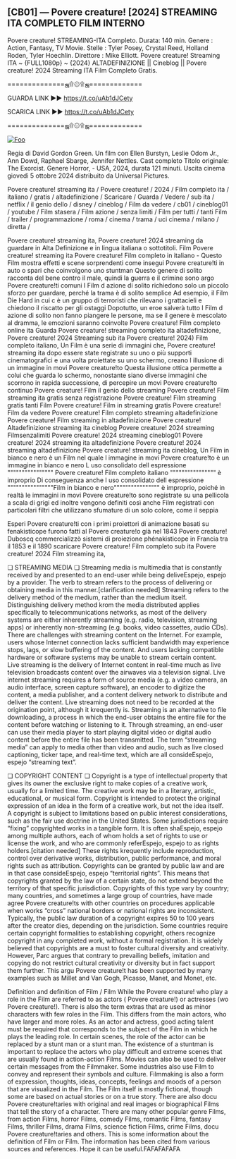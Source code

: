 ## [CB01] — Povere creature! [2024] STREAMING ITA COMPLETO FILM INTERNO

Povere creature! STREAMING-ITA Completo. Durata: 140 min. Genere : Action, Fantasy, TV Movie. Stelle : Tyler Posey, Crystal Reed, Holland Roden, Tyler Hoechlin. Direttore : Mike Elliott. Povere creature! Streaming ITA ~ {FULL1080p} ~ {2024} ALTADEFINIZIONE || Cineblog || Povere creature! 2024 Streaming ITA Film Completo Gratis.

==============ஜ۩۞۩ஜ=============

GUARDA LINK ►► https://t.co/uAb1dJCety

SCARICA LINK ►► https://t.co/uAb1dJCety

==============ஜ۩۞۩ஜ=============

<p dir="auto"><a href="https://t.co/uAb1dJCety" rel="nofollow"><img src="https://camo.githubusercontent.com/917e6ed5c302499242165dcc02bdbce85c075fd21b35918eb9c0b771855261b8/68747470733a2f2f7374617469632e7769787374617469632e636f6d2f6d656469612f6232343966395f61646163386637306662336634356238383639313639366337376465313866337e6d76322e676966" alt="Foo" style="max-width: 100%;"></a></p>

Regia di David Gordon Green. Un film con Ellen Burstyn, Leslie Odom Jr., Ann Dowd, Raphael Sbarge, Jennifer Nettles. Cast completo Titolo originale: The Exorcist. Genere Horror, - USA, 2024, durata 121 minuti. Uscita cinema giovedì 5 ottobre 2024 distribuito da Universal Pictures.

Povere creature! streaming ita / Povere creature! / 2024 / Film completo ita / italiano / gratis / altadefinizione / Scaricare / Guarda / Vedere / sub ita / netflix / il genio dello / disney / cineblog / Film da vedere / cb01 / cineblog01 / youtube / Film stasera / Film azione / senza limiti / Film per tutti / tanti Film / trailer / programmazione / roma / cinema / trama / uci cinema / milano / diretta /

Povere creature! streaming ita, Povere creature! 2024 streaming da guardare in Alta Definizione e in lingua italiana o sottotitoli. Film Povere creature! streaming ita Povere creature! Film completo in italiano - Questo Film mostra effetti e scene sorprendenti come insegui Povere creature!ti in auto o spari che coinvolgono uno stuntman Questo genere di solito racconta del bene contro il male, quindi la guerra e il crimine sono argo Povere creature!ti comuni I Film d azione di solito richiedono solo un piccolo sforzo per guardare, perché la trama è di solito semplice Ad esempio, il Film Die Hard in cui c è un gruppo di terroristi che rilevano i grattacieli e chiedono il riscatto per gli ostaggi Dopotutto, un eroe salverà tutto I Film d azione di solito non fanno piangere le persone, ma se il genere è mescolato al dramma, le emozioni saranno coinvolte Povere creature! Film completo online ita Guarda Povere creature! streaming completo ita altadefinizione, Povere creature! 2024 Streaming sub ita Povere creature! 2024) Film completo italiano, Un Film è una serie di immagini che, Povere creature! streaming ita dopo essere state registrate su uno o più supporti cinematografici e una volta proiettate su uno schermo, creano l illusione di un immagine in movi Povere creature!to Questa illusione ottica permette a colui che guarda lo schermo, nonostante siano diverse immagini che scorrono in rapida successione, di percepire un movi Povere creature!to continuo Povere creature! Film il genio dello streaming Povere creature! Film streaming ita gratis senza registrazione Povere creature! Film streaming gratis tanti Film Povere creature! Film in streaming gratis Povere creature! Film da vedere Povere creature! Film completo streaming altadefinizione Povere creature! Film streaming in altadefinizione Povere creature! Altadefinizione streaming ita cineblog Povere creature! 2024 streaming Filmsenzalimiti Povere creature! 2024 streaming cineblog01 Povere creature! 2024 streaming ita altadefinizione Povere creature! 2024 streaming altadefinizione Povere creature! streaming ita cineblog, Un Film in bianco e nero è un Film nel quale l immagine in movi Povere creature!to è un immagine in bianco e nero L uso consolidato dell espressione """""""""""""""" Povere creature! Film completo italiano """""""""""""""" è improprio Di conseguenza anche l uso consolidato dell espressione """"""""""""""""Film in bianco e nero"""""""""""""""" è improprio, poiché in realtà le immagini in movi Povere creature!to sono registrate su una pellicola a scala di grigi ed inoltre vengono definiti così anche Film registrati con particolari filtri che utilizzano sfumature di un solo colore, come il seppia

Esperi Povere creature!ti con i primi proiettori di animazione basati su fenakisticope furono fatti al Povere creature!o già nel 1843 Povere creature! Duboscq commercializzò sistemi di proiezione phénakisticope in Francia tra il 1853 e il 1890 scaricare Povere creature! Film completo sub ita Povere creature! 2024 Film streaming ita,

❏ STREAMING MEDIA ❏ Streaming media is multimedia that is constantly received by and presented to an end-user while being deliveEspejo, espejo by a provider. The verb to stream refers to the process of delivering or obtaining media in this manner.[clarification needed] Streaming refers to the delivery method of the medium, rather than the medium itself. Distinguishing delivery method krom the media distributed applies specifically to telecommunications networks, as most of the delivery systems are either inherently streaming (e.g. radio, television, streaming apps) or inherently non-streaming (e.g. books, video cassettes, audio CDs). There are challenges with streaming content on the Internet. For example, users whose Internet connection lacks sufficient bandwidth may experience stops, lags, or slow buffering of the content. And users lacking compatible hardware or software systems may be unable to stream certain content. Live streaming is the delivery of Internet content in real-time much as live television broadcasts content over the airwaves via a television signal. Live internet streaming requires a form of source media (e.g. a video camera, an audio interface, screen capture software), an encoder to digitize the content, a media publisher, and a content delivery network to distribute and deliver the content. Live streaming does not need to be recorded at the origination point, although it krequently is. Streaming is an alternative to file downloading, a process in which the end-user obtains the entire file for the content before watching or listening to it. Through streaming, an end-user can use their media player to start playing digital video or digital audio content before the entire file has been transmitted. The term “streaming media” can apply to media other than video and audio, such as live closed captioning, ticker tape, and real-time text, which are all consideEspejo, espejo “streaming text”.

❏ COPYRIGHT CONTENT ❏ Copyright is a type of intellectual property that gives its owner the exclusive right to make copies of a creative work, usually for a limited time. The creative work may be in a literary, artistic, educational, or musical form. Copyright is intended to protect the original expression of an idea in the form of a creative work, but not the idea itself. A copyright is subject to limitations based on public interest considerations, such as the fair use doctrine in the United States. Some jurisdictions require “fixing” copyrighted works in a tangible form. It is often shaEspejo, espejo among multiple authors, each of whom holds a set of rights to use or license the work, and who are commonly referEspejo, espejo to as rights holders.[citation needed] These rights krequently include reproduction, control over derivative works, distribution, public performance, and moral rights such as attribution. Copyrights can be granted by public law and are in that case consideEspejo, espejo “territorial rights”. This means that copyrights granted by the law of a certain state, do not extend beyond the territory of that specific jurisdiction. Copyrights of this type vary by country; many countries, and sometimes a large group of countries, have made agree Povere creature!ts with other countries on procedures applicable when works “cross” national borders or national rights are inconsistent. Typically, the public law duration of a copyright expires 50 to 100 years after the creator dies, depending on the jurisdiction. Some countries require certain copyright formalities to establishing copyright, others recognize copyright in any completed work, without a formal registration. It is widely believed that copyrights are a must to foster cultural diversity and creativity. However, Parc argues that contrary to prevailing beliefs, imitation and copying do not restrict cultural creativity or diversity but in fact support them further. This argu Povere creature!t has been supported by many examples such as Millet and Van Gogh, Picasso, Manet, and Monet, etc.

Definition and definition of Film / Film While the Povere creature! who play a role in the Film are referred to as actors ( Povere creature!) or actresses (wo Povere creature!). There is also the term extras that are used as minor characters with few roles in the Film. This differs from the main actors, who have larger and more roles. As an actor and actress, good acting talent must be required that corresponds to the subject of the Film in which he plays the leading role. In certain scenes, the role of the actor can be replaced by a stunt man or a stunt man. The existence of a stuntman is important to replace the actors who play difficult and extreme scenes that are usually found in action-action Films. Movies can also be used to deliver certain messages from the Filmmaker. Some industries also use Film to convey and represent their symbols and culture. Filmmaking is also a form of expression, thoughts, ideas, concepts, feelings and moods of a person that are visualized in the Film. The Film itself is mostly fictional, though some are based on actual stories or on a true story. There are also docu Povere creature!taries with original and real images or biographical Films that tell the story of a character. There are many other popular genre Films, from action Films, horror Films, comedy Films, romantic Films, fantasy Films, thriller Films, drama Films, science fiction Films, crime Films, docu Povere creature!taries and others. This is some information about the definition of Film or Film. The information has been cited from various sources and references. Hope it can be useful.FAFAFAFAFA
